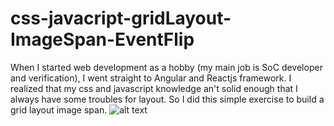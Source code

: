 # css-javacript-gridLayout-ImageSpan-EventFlip
When I started web development as a hobby (my main job is SoC developer and verification), I went straight to Angular and Reactjs framework.
I realized that my css and javascript knowledge an't solid enough that I always have some troubles for layout.
So I did this simple exercise to build a grid layout image span.
![alt text](https://github.com/yibzhang/css-javacript-gridLayout-ImageSpan-EventFlip/edit/master/css-javacript-gridLayout-ImageSpan-EventFlip.gif)
